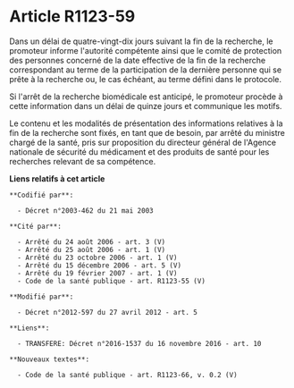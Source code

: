 # Article R1123-59

Dans un délai de quatre-vingt-dix jours suivant la fin de la recherche, le promoteur informe l'autorité compétente ainsi que
le comité de protection des personnes concerné de la date effective de la fin de la recherche correspondant au terme de la
participation de la dernière personne qui se prête à la recherche ou, le cas échéant, au terme défini dans le protocole. 

Si l'arrêt de la recherche biomédicale est anticipé, le promoteur procède à cette information dans un délai de quinze jours
et communique les motifs. 

Le contenu et les modalités de présentation des informations relatives à la fin de la recherche sont fixés, en tant que de
besoin, par arrêté du ministre chargé de la santé, pris sur proposition du directeur général de l'Agence nationale de
sécurité du médicament et des produits de santé pour les recherches relevant de sa compétence.

**Liens relatifs à cet article**

	**Codifié par**:

	  - Décret n°2003-462 du 21 mai 2003

	**Cité par**:

	  - Arrêté du 24 août 2006 - art. 3 (V)
	  - Arrêté du 25 août 2006 - art. 1 (V)
	  - Arrêté du 23 octobre 2006 - art. 1 (V)
	  - Arrêté du 15 décembre 2006 - art. 5 (V)
	  - Arrêté du 19 février 2007 - art. 1 (V)
	  - Code de la santé publique - art. R1123-55 (V)

	**Modifié par**:

	  - Décret n°2012-597 du 27 avril 2012 - art. 5

	**Liens**:

	  - TRANSFERE: Décret n°2016-1537 du 16 novembre 2016 - art. 10

	**Nouveaux textes**:

	  - Code de la santé publique - art. R1123-66, v. 0.2 (V)
